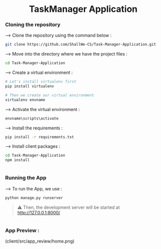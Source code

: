 <div align="center">
<!-- <img width="30%" src="https://user-images.githubusercontent.com/72341453/134747028-7e2d90cc-a92f-4f66-815e-54a0d50cca54.PNG"> -->

# TaskManager Application
</div>

### Cloning the repository

--> Clone the repository using the command below :
```bash
git clone https://github.com/ShallWe-CS/Task-Manager-Application.git

```

--> Move into the directory where we have the project files : 
```bash
cd Task-Manager-Application

```

--> Create a virtual environment :
```bash
# Let's install virtualenv first
pip install virtualenv

# Then we create our virtual environment
virtualenv envname

```

--> Activate the virtual environment :
```bash
envname\scripts\activate

```

--> Install the requirements :
```bash
pip install -r requirements.txt

```
--> Install client packages :
```bash
cd Task-Manager-Application
npm install

```

#

### Running the App

--> To run the App, we use :
```bash
python manage.py runserver

```

> ⚠ Then, the development server will be started at http://127.0.0.1:8000/

#

### App Preview :
(client/src/app_review/home.png)